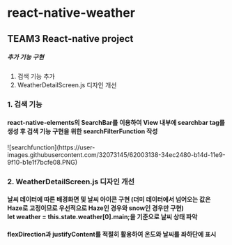 
# react-native-weather
<h2>TEAM3 React-native project</h2>
<h5>추가 기능 구현</h5>
<ol>
<li>검색 기능 추가</li>
<li>WeatherDetailScreen.js 디자인 개선</li>
</ol>

<h3>1. 검색 기능</h3>
<h4>react-native-elements의 SearchBar를 이용하여 View 내부에 searchbar tag를 생성 후 검색 기능 구현을 위한 searchFilterFunction 작성 </h4>
![searchfunction](https://user-images.githubusercontent.com/32073145/62003138-34ec2480-b14d-11e9-9f10-b1e1f7bcfe08.PNG)



<h3>2. WeatherDetailScreen.js 디자인 개선</h3>
<h4>날씨 데이터에 따른 배경화면 및 날씨 아이콘 구현 (더미 데이터에서 넘어오는 값은 Haze로 고정이므로 우선적으로 Haze인 경우와 snow인 경우만 구현)<br>   let  weather  =  this.state.weather[0].main;을 기준으로 날씨 상태 파악</h4>
<h4>flexDirection과 justifyContent를 적절히 활용하여 온도와 날씨를 좌하단에 표시


